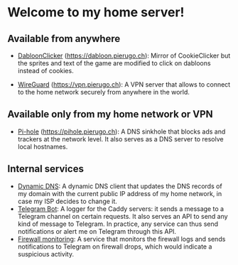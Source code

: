 # Welcome to my home server!

## Available from anywhere

- [DabloonClicker](/dabloon-clicker) (https://dabloon.pierugo.ch): Mirror of CookieClicker but the sprites and text of the game are modified to click on dabloons instead of cookies.

- [WireGuard](/wireguard) (https://vpn.pierugo.ch): A VPN server that allows to connect to the home network securely from anywhere in the world.

## Available only from my home network or VPN

- [Pi-hole](/pihole) (https://pihole.pierugo.ch): A DNS sinkhole that blocks ads and trackers at the network level. It also serves as a DNS server to resolve local hostnames.

## Internal services

- [Dynamic DNS](/ddclient): A dynamic DNS client that updates the DNS records of my domain with the current public IP address of my home network, in case my ISP decides to change it.
- [Telegram Bot](/telegram-bot): A logger for the Caddy servers: it sends a message to a Telegram channel on certain requests. It also serves an API to send any kind of message to Telegram. In practice, any service can thus send notifications or alert me on Telegram through this API.
- [Firewall monitoring](/fw-monitor): A service that monitors the firewall logs and sends notifications to Telegram on firewall drops, which would indicate a suspicious activity.
